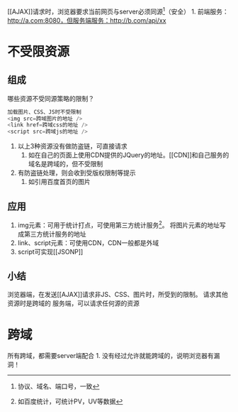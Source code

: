 [[AJAX]]请求时，浏览器要求当前网页与server必须同源[^1]（安全）
	1. 前端服务：http://a.com:8080，但服务端服务：http://b.com/api/xx
# 不受限资源
## 组成
哪些资源不受同源策略的限制？
```js
加载图片、CSS、JS时不受限制
<img src=跨域图片的地址 />
<link href=跨域css的地址 />
<script src=跨域js的地址 />
```
1. 以上3种资源没有做防盗链，可直接请求
	1. 如在自己的页面上使用CDN提供的JQuery的地址。[[CDN]]和自己服务的域名是跨域的，但不受限制
2. 有防盗链处理，则会收到受版权限制等提示
	1. 如引用百度首页的图片
## 应用
1. img元素：可用于统计打点，可使用第三方统计服务[^2]。
	将图片元素的地址写成第三方统计服务的地址
2. link、script元素：可使用CDN，CDN一般都是外域
3. script可实现[[JSONP]] 
## 小结
浏览器端，在发送[[AJAX]]请求非JS、CSS、图片时，所受到的限制。
	请求其他资源时是跨域的
服务端，可以请求任何源的资源
# 跨域
所有跨域，都需要server端配合
	1. 没有经过允许就能跨域的，说明浏览器有漏洞！

[^1]: 协议、域名、端口号，一致
[^2]: 如百度统计，可统计PV，UV等数据
